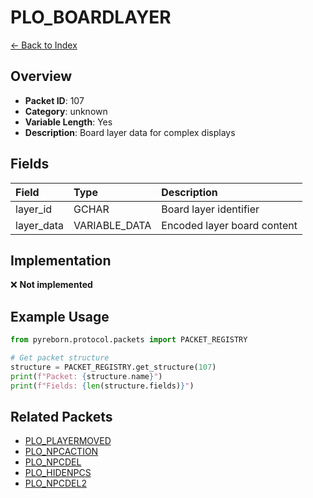 # PLO_BOARDLAYER

[← Back to Index](../index.md)

## Overview

- **Packet ID**: 107
- **Category**: unknown
- **Variable Length**: Yes
- **Description**: Board layer data for complex displays

## Fields

| Field | Type | Description |
|:------|:-----|:------------|
| layer_id | GCHAR | Board layer identifier |
| layer_data | VARIABLE_DATA | Encoded layer board content |

## Implementation

❌ **Not implemented**

## Example Usage

```python
from pyreborn.protocol.packets import PACKET_REGISTRY

# Get packet structure
structure = PACKET_REGISTRY.get_structure(107)
print(f"Packet: {structure.name}")
print(f"Fields: {len(structure.fields)}")
```

## Related Packets

- [PLO_PLAYERMOVED](PLO_PLAYERMOVED.md)
- [PLO_NPCACTION](PLO_NPCACTION.md)
- [PLO_NPCDEL](PLO_NPCDEL.md)
- [PLO_HIDENPCS](PLO_HIDENPCS.md)
- [PLO_NPCDEL2](PLO_NPCDEL2.md)
